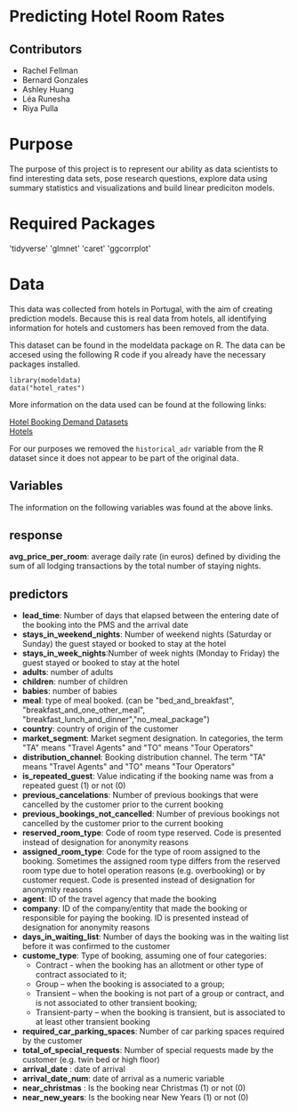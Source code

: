 
# Predicting Hotel Room Rates 

## Contributors
- Rachel Fellman
- Bernard Gonzales
- Ashley Huang
- Léa Runesha
- Riya Pulla

# Purpose
The purpose of this project is to represent our ability as data scientists to find interesting data sets, pose research questions, explore data using summary statistics and visualizations and build linear prediciton models.  

# Required Packages
'tidyverse'
'glmnet'
'caret'
'ggcorrplot'

# Data
This data was collected from hotels in Portugal, with the aim of creating prediction models. Because this is real data from hotels, all identifying information for hotels and customers has been removed from the data.

This dataset can be found in the modeldata package on R.
The data can be accesed using the following R code if you already have the necessary packages installed.
```{R}
library(modeldata)
data("hotel_rates")
```
More information on the data used can be found at the following links:  

[Hotel Booking Demand Datasets](https://www.sciencedirect.com/science/article/pii/S2352340918315191#f0010)  
[Hotels](https://github.com/rfordatascience/tidytuesday/tree/master/data/2020/2020-02-11)

For our purposes we removed the `historical_adr` variable from the R dataset since it does not appear to be part of the original data.

## Variables
The information on the following variables was found at the above links.
## response
**avg_price_per_room**: average daily rate (in euros) defined by dividing the sum of all lodging transactions by the total number of staying nights.  

## predictors
- **lead_time**: Number of days that elapsed between the entering date of the booking into the PMS and the arrival date
- **stays_in_weekend_nights**: Number of weekend nights (Saturday or Sunday) the guest stayed or booked to stay at the hotel
- **stays_in_week_nights**:Number of week nights (Monday to Friday) the guest stayed or booked to stay at the hotel
- **adults**: number of adults
- **children**: number of children
- **babies**: number of babies
- **meal**: type of meal booked. (can be "bed_and_breakfast", "breakfast_and_one_other_meal", "breakfast_lunch_and_dinner","no_meal_package")
- **country**: country of origin of the customer
- **market_segment**: Market segment designation. In categories, the term "TA" means "Travel Agents" and "TO" means "Tour Operators"
- **distribution_channel**: Booking distribution channel. The term "TA" means "Travel Agents" and "TO" means "Tour Operators"
- **is_repeated_guest**: Value indicating if the booking name was from a repeated guest (1) or not (0)
- **previous_cancelations**: 	Number of previous bookings that were cancelled by the customer prior to the current booking
- **previous_bookings_not_cancelled**: Number of previous bookings not cancelled by the customer prior to the current booking
- **reserved_room_type**: Code of room type reserved. Code is presented instead of designation for anonymity reasons
- **assigned_room_type**: Code for the type of room assigned to the booking. Sometimes the assigned room type differs from the reserved room type due to hotel operation reasons (e.g. overbooking) or by customer request. Code is presented instead of designation for anonymity reasons
- **agent**: ID of the travel agency that made the booking
- **company**: ID of the company/entity that made the booking or responsible for paying the booking. ID is presented instead of designation for anonymity reasons
- **days_in_waiting_list**: Number of days the booking was in the waiting list before it was confirmed to the customer
- **custome_type**: Type of booking, assuming one of four categories:
  - Contract - when the booking has an allotment or other type of contract associated to it;
  - Group – when the booking is associated to a group;
  - Transient – when the booking is not part of a group or contract, and is not associated to other transient booking;
  - Transient-party – when the booking is transient, but is associated to at least other transient booking
- **required_car_parking_spaces**: Number of car parking spaces required by the customer
- **total_of_special_requests**: Number of special requests made by the customer (e.g. twin bed or high floor)
- **arrival_date** : date of arrival
- **arrival_date_num**: date of arrival as a numeric variable
- **near_christmas** : Is the booking near Christmas (1) or not (0)
- **near_new_years**: Is the booking near New Years (1) or not (0)


